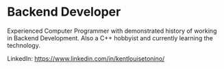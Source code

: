 # Backend Developer
Experienced Computer Programmer with demonstrated history of working in Backend Development. Also a C++ hobbyist and currently learning the technology.

LinkedIn: https://www.linkedin.com/in/kentlouisetonino/
